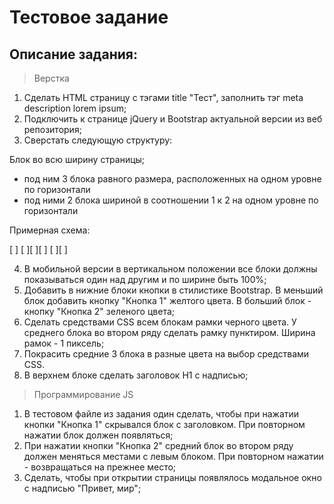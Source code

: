 # Тестовое задание
## Описание задания:

> Верстка

 1. Сделать HTML страницу с тэгами title "Тест", заполнить тэг meta
description lorem ipsum; 
 2. Подключить к странице jQuery и Bootstrap актуальной версии из веб
репозитория;
 3. Сверстать следующую структуру:
 
Блок во всю ширину страницы;
* под ним 3 блока равного размера, расположенных на одном уровне по горизонтали
* под ними 2 блока шириной в соотношении 1 к 2 на одном уровне по горизонтали

Примерная схема:

[                         ]
[       ][       ][       ]
[        ][               ]

4. В мобильной версии в вертикальном положении все блоки должны
показываться один над другим и по ширине быть 100%;
5. Добавить в нижние блоки кнопки в стилистике Bootstrap. В меньший
блок добавить кнопку "Кнопка 1" желтого цвета. В больший блок - кнопку
"Кнопка 2" зеленого цвета;
6. Сделать средствами CSS всем блокам рамки черного цвета. У среднего
блока во втором ряду сделать рамку пунктиром. Ширина рамок - 1
пиксель;
7. Покрасить средние 3 блока в разные цвета на выбор средствами CSS.
8. В верхнем блоке сделать заголовок H1 с надписью;

> Программирование JS
1. В тестовом файле из задания один сделать, чтобы при нажатии кнопки
"Кнопка 1" скрывался блок с заголовком. При повторном нажатии блок
должен появляться;
2. При нажатии кнопки "Кнопка 2" средний блок во втором ряду должен
меняться местами с левым блоком. При повторном нажатии - возвращаться
на прежнее место;
3. Сделать, чтобы при открытии страницы появлялось модальное окно с
надписью "Привет, мир";
